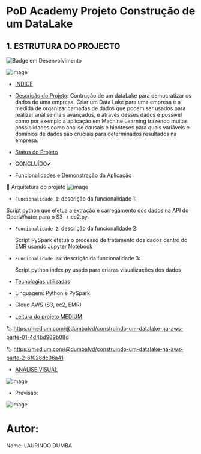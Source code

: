 # PoD Academy Projeto Construção de um DataLake





## 1. ESTRUTURA DO PROJECTO

![Badge em Desenvolvimento](http://img.shields.io/static/v1?label=STATUS&message=%20CONCLUÍDO&color=GREEN&style=for-the-badge)




 ![image](https://github.com/user-attachments/assets/b435bdf5-5e84-4275-9ed3-0ce0af6803d4)



* [INDICE](#índice)

* [Descrição do Projeto](#descrição-do-projeto):
  Contrução de um dataLake para democratizar os dados de uma empresa. Criar um Data Lake para uma empresa é a medida de organizar  camadas de dados que podem ser usados para realizar análise mais avançados, e através  desses dados é possível como por exemplo a aplicação em Machine Learning trazendo muitas possiblidades como análise causais e hipóteses para quais variáveis e domínios de dados são cruciais para determinados resultados na empresa.

* [Status do Projeto](#status-do-Projeto)
* CONCLUÍDO✔
* [Funcionalidades e Demonstração da Aplicação](#funcionalidades-e-demonstração-da-aplicação)

 :hammer: Arquitetura do projeto
 ![image](https://github.com/user-attachments/assets/b52d6b2c-4dcb-414d-aaf0-63a0b7727b99)


- `Funcionalidade 1`: descrição da funcionalidade 1:
  
 Script python que efetua a extração e carregamento dos dados na API do OpenWhater para o S3 -> ec2.py.
 
- `Funcionalidade 2`: descrição da funcionalidade 2:
  
  Script PySpark efetua o processo de tratamento dos dados dentro do EMR usando Jupyter Notebook
  
  
- `Funcionalidade 2a`: descrição da funcionalidade 3:
  
  Script python index.py usado para criaras visualizações dos dados
  


* [Tecnologias utilizadas](#tecnologias-utilizadas)
* Linguagem: Python e PySpark
* Cloud AWS (S3, ec2, EMR)

* [Leitura do projeto MEDIUM ](#pessoas-desenvolvedoras)
  
🏷 https://medium.com/@dumbalvd/construindo-um-datalake-na-aws-parte-01-4d4bd989b08d

🏷 https://medium.com/@dumbalvd/construindo-um-datalake-na-aws-parte-2-6f028dc06a41



* [ANÁLISE VISUAL](#conclusão)

![image](https://github.com/user-attachments/assets/98177371-30ca-4f28-99cd-1ba600c3581c)
  
* Previsão:

![image](https://github.com/user-attachments/assets/c38b5d7c-fc4e-446c-8acb-7f9aa481a985)



# Autor:
Nome: LAURINDO DUMBA
